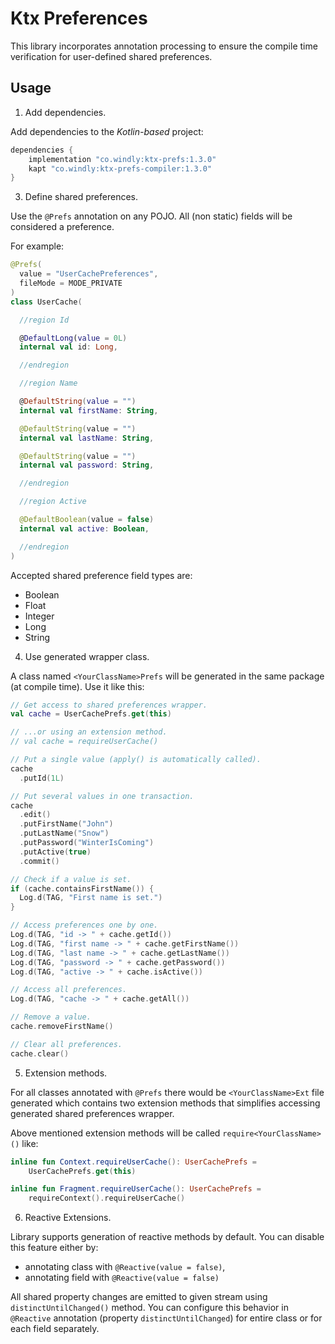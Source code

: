 # Ktx Preferences

This library incorporates annotation processing to ensure the compile time verification for user-defined shared
preferences.

## Usage

1. Add dependencies.

Add dependencies to the *Kotlin-based* project:

```groovy
dependencies {
    implementation "co.windly:ktx-prefs:1.3.0"
    kapt "co.windly:ktx-prefs-compiler:1.3.0"
}
```

3. Define shared preferences.

Use the `@Prefs` annotation on any POJO. All (non static) fields will be considered a preference.

For example:

```kotlin
@Prefs(
  value = "UserCachePreferences",
  fileMode = MODE_PRIVATE
)
class UserCache(

  //region Id

  @DefaultLong(value = 0L)
  internal val id: Long,

  //endregion

  //region Name

  @DefaultString(value = "")
  internal val firstName: String,

  @DefaultString(value = "")
  internal val lastName: String,

  @DefaultString(value = "")
  internal val password: String,

  //endregion

  //region Active

  @DefaultBoolean(value = false)
  internal val active: Boolean,

  //endregion
)
```

Accepted shared preference field types are:

* Boolean
* Float
* Integer
* Long
* String

4. Use generated wrapper class.

A class named `<YourClassName>Prefs` will be generated in the same package (at compile time).  Use it like this:

```kotlin
// Get access to shared preferences wrapper.
val cache = UserCachePrefs.get(this)

// ...or using an extension method.
// val cache = requireUserCache()

// Put a single value (apply() is automatically called).
cache
  .putId(1L)

// Put several values in one transaction.
cache
  .edit()
  .putFirstName("John")
  .putLastName("Snow")
  .putPassword("WinterIsComing")
  .putActive(true)
  .commit()

// Check if a value is set.
if (cache.containsFirstName()) {
  Log.d(TAG, "First name is set.")
}

// Access preferences one by one.
Log.d(TAG, "id -> " + cache.getId())
Log.d(TAG, "first name -> " + cache.getFirstName())
Log.d(TAG, "last name -> " + cache.getLastName())
Log.d(TAG, "password -> " + cache.getPassword())
Log.d(TAG, "active -> " + cache.isActive())

// Access all preferences.
Log.d(TAG, "cache -> " + cache.getAll())

// Remove a value.
cache.removeFirstName()

// Clear all preferences.
cache.clear()
```

5. Extension methods.

For all classes annotated with `@Prefs` there would be `<YourClassName>Ext` file generated which contains
two extension methods that simplifies accessing generated shared preferences wrapper.

Above mentioned extension methods will be called `require<YourClassName>()` like:

```kotlin
inline fun Context.requireUserCache(): UserCachePrefs =
    UserCachePrefs.get(this)

inline fun Fragment.requireUserCache(): UserCachePrefs =
    requireContext().requireUserCache()
``` 

6. Reactive Extensions.

Library supports generation of reactive methods by default. You can disable this feature either by:

- annotating class with `@Reactive(value = false)`,
- annotating field with `@Reactive(value = false)`

All shared property changes are emitted to given stream using `distinctUntilChanged()` method. You can configure this
behavior in `@Reactive` annotation (property `distinctUntilChanged`) for entire class or for each field separately.
